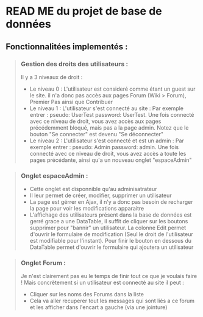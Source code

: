 # READ ME du projet de base de données

## Fonctionnalitées implementés :

> ### Gestion des droits des utilisateurs :
> Il y a 3 niveaux de droit : 
> - Le niveau 0 : L'utilisateur est consideré comme étant un guest sur le site. il n'a donc pas accès aux pages Forum (Wiki > Forum), Premier Pas ainsi que Contribuer
> - Le niveau 1 : L'utilisateur s'est connecté au site : Par exemple entrer : pseudo: UserTest password: UserTest. Une fois connecté avec ce niveau de droit, vous avez accès aux pages précédemment bloqué, mais pas a la page admin. Notez que le bouton "Se connecter" est devenu "Se déconnecter"
> - Le niveau 2 : L'utilisateur s'est connecté et est un admin : Par exemple entrer : pseudo: Admin password: admin. Une fois connecté avec ce niveau de droit, vous avez accès a toute les pages précédante, ainsi qu'a un nouveau onglet "espaceAdmin"

> ### Onglet espaceAdmin :
> - Cette onglet est disponnible qu'au adminisatrateur
> - Il leur permet de créer, modifier, supprimer un utilisateur
> - La page est gérrer en Ajax, il n'y a donc pas besoin de recharger la page pour voir les modifications apparaitre
> - L'affichage des utilisateurs présent dans la base de données est gerré grace a une DataTable, il suffit de cliquer sur les boutons supprimer pour "bannir" un utilisateur. 
      La colonne Edit permet d'ouvrir le formulaire de modification (Seul le droit de l'utilisateur est modifiable pour l'instant). 
      Pour finir le bouton en dessous du DataTable permet d'ouvrir le formulaire qui ajoutera un utilisateur

> ### Onglet Forum :
> Je n'est clairement pas eu le temps de finir tout ce que je voulais faire ! Mais concrètement si un utilisateur est connecté au site il peut :
> - Cliquer sur les noms des Forums dans la liste
> - Cela va aller recuperer tout les messages qui sont liés a ce forum et les afficher dans l'encart a gauche (via une jointure)

